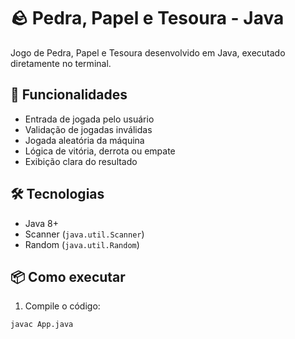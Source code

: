 # 🪨 Pedra, Papel e Tesoura - Java

Jogo de Pedra, Papel e Tesoura desenvolvido em Java, executado diretamente no terminal.

## 🚀 Funcionalidades

- Entrada de jogada pelo usuário
- Validação de jogadas inválidas
- Jogada aleatória da máquina
- Lógica de vitória, derrota ou empate
- Exibição clara do resultado

## 🛠️ Tecnologias

- Java 8+
- Scanner (`java.util.Scanner`)
- Random (`java.util.Random`)

## 📦 Como executar

1. Compile o código:
```bash
javac App.java
